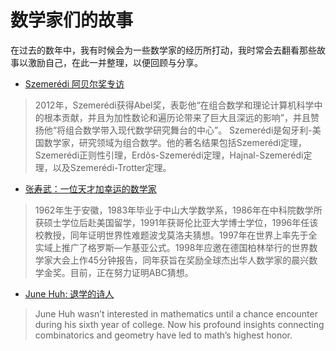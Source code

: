 # 数学家们的故事

在过去的数年中，我有时候会为一些数学家的经历所打动，我时常会去翻看那些故事以激励自己，在此一并整理，以便回顾与分享。

- [Szemerédi 阿贝尔奖专访](https://zhuanlan.zhihu.com/p/58737338)
> 2012年，Szemerédi获得Abel奖，表彰他“在组合数学和理论计算机科学中的根本贡献，并且为加性数论和遍历论带来了巨大且深远的影响”，并且赞扬他“将组合数学带入现代数学研究舞台的中心”。
> Szemerédi是匈牙利-美国数学家，研究领域为组合数学。他的著名结果包括Szemerédi定理，Szemerédi正则性引理，Erdõs-Szemerédi定理，Hajnal-Szemerédi定理，以及Szemerédi-Trotter定理。

- [张寿武：一位天才加幸运的数学家](miscellaneous/zhang.md)
> 1962年生于安徽，1983年毕业于中山大学数学系，1986年在中科院数学所获硕士学位后赴美国留学，1991年获哥伦比亚大学博士学位，1996年任该校教授，同年证明世界性难题波戈莫洛夫猜想。1997年在世界上率先于全实域上推广了格罗斯—乍基亚公式。1998年应邀在德国柏林举行的世界数学家大会上作45分钟报告，同年获旨在奖励全球杰出华人数学家的晨兴数学金奖。目前，正在努力证明ABC猜想。

- [June Huh: 退学的诗人](https://www.quantamagazine.org/june-huh-high-school-dropout-wins-the-fields-medal-20220705/)
> June Huh wasn’t interested in mathematics until a chance encounter during his sixth year of college. Now his profound insights connecting combinatorics and geometry have led to math’s highest honor.